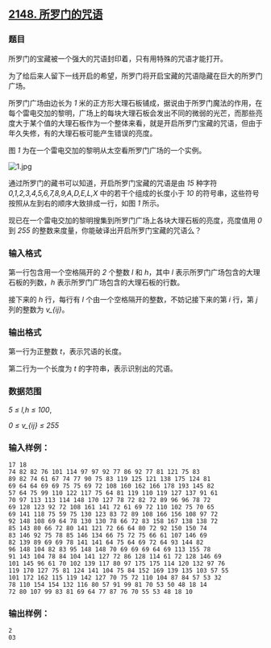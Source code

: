 ## [2148. 所罗门的咒语](https://www.acwing.com/problem/content/2150/)

### 题目

所罗门的宝藏被一个强大的咒语封印着，只有用特殊的咒语才能打开。

为了给后来人留下一线开启的希望，所罗门将开启宝藏的咒语隐藏在巨大的所罗门广场。

所罗门广场由边长为 *1* 米的正方形大理石板铺成，据说由于所罗门魔法的作用，在每个雷电交加的黎明，广场上的每块大理石板会发出不同的微弱的光芒，而那些亮度大于某个值的大理石板作为一个整体来看，就是开启所罗门宝藏的咒语，但由于年久失修，有的大理石板可能产生错误的亮度。

图 *1* 为在一个雷电交加的黎明从太空看所罗门广场的一个实例。

 ![1.jpg](https://cdn.acwing.com/media/article/image/2020/07/20/19_a3121accca-1.jpg)

通过所罗门的藏书可以知道，开启所罗门宝藏的咒语是由 *15* 种字符 *0,1,2,3,4,5,6,7,8,9,A,D,E,L,X* 中的若干个组成的长度小于 *10* 的符号串，这些符号按照从左到右的顺序大致排成一行，如图 *1* 所示。

现已在一个雷电交加的黎明搜集到所罗门广场上各块大理石板的亮度，亮度值用 *0* 到 *255* 的整数来度量，你能破译出开启所罗门宝藏的咒语么？

### 输入格式

第一行包含用一个空格隔开的 *2* 个整数 *l* 和 *h*，其中 *l* 表示所罗门广场包含的大理石板的列数，*h* 表示所罗门广场包含的大理石板的行数。

接下来的 *h* 行，每行有 *l* 个由一个空格隔开的整数，不妨记接下来的第 *i* 行，第 *j* 列的整数为 *v_{ij}*。

### 输出格式

第一行为正整数 *t*，表示咒语的长度。

第二行为一个长度为 *t* 的字符串，表示识别出的咒语。

### 数据范围

*5 ≤ l,h ≤ 100*,

*0 ≤ v_{ij} ≤ 255*

### 输入样例：

```
17 18
74 82 82 76 101 114 97 97 92 77 86 92 77 81 121 75 83
89 82 74 61 67 74 77 90 75 83 119 125 121 138 175 124 81
69 64 64 69 69 75 75 69 72 108 160 162 166 178 193 145 82
57 64 75 99 110 122 117 75 64 81 119 110 119 127 137 91 61
70 97 113 113 114 148 170 127 78 72 82 72 89 96 96 78 72
69 128 123 92 72 108 161 141 72 61 69 72 110 102 75 70 65
69 141 118 75 59 75 130 123 83 72 89 108 166 156 108 97 72
92 148 108 69 64 78 130 130 78 66 72 83 158 167 138 138 72
85 143 80 66 72 80 141 121 72 66 64 80 72 92 150 150 74
83 146 92 75 78 85 146 134 66 75 72 75 66 61 107 146 69
82 139 89 69 69 78 141 141 64 75 64 69 72 64 93 144 82
96 148 104 82 83 95 148 148 70 69 69 69 64 69 113 155 78
91 143 104 78 84 104 141 127 72 86 128 114 61 72 128 146 69
101 145 96 61 70 102 139 117 80 97 175 175 114 120 132 97 76
119 170 127 75 81 124 141 104 75 84 152 169 139 135 103 57 55
101 172 162 115 119 142 127 70 75 72 110 104 87 84 57 53 32
78 110 154 154 132 116 80 57 91 99 81 70 53 50 48 18 14
72 80 107 99 83 81 69 64 77 87 76 70 55 53 48 18 10
```

### 输出样例：

```
2
03
```
